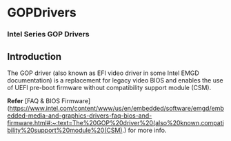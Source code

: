 # GOPDrivers

### Intel Series GOP Drivers

## Introduction

The GOP driver (also known as EFI video driver in some Intel EMGD documentation) is a replacement for legacy video BIOS and enables the use of UEFI pre-boot firmware without compatibility support module (CSM).

**Refer** [FAQ & BIOS Firmware](https://www.intel.com/content/www/us/en/embedded/software/emgd/embedded-media-and-graphics-drivers-faq-bios-and-firmware.html#:~:text=The%20GOP%20driver%20(also%20known,compatibility%20support%20module%20(CSM).) for more info.
